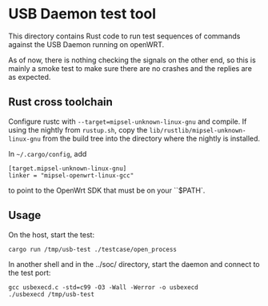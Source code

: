 # USB Daemon test tool

This directory contains Rust code to run test sequences of commands against the
USB Daemon running on openWRT.

As of now, there is nothing checking the signals on the other end, so this is
mainly a smoke test to make sure there are no crashes and the replies are
as expected.

## Rust cross toolchain

Configure rustc with `--target=mipsel-unknown-linux-gnu` and compile.
If using the nightly from `rustup.sh`, copy the
`lib/rustlib/mipsel-unknown-linux-gnu` from the build tree into the
directory where the nightly is installed.

In `~/.cargo/config`, add
```
[target.mipsel-unknown-linux-gnu]
linker = "mipsel-openwrt-linux-gcc"
```

to point to the OpenWrt SDK that must be on your ``$PATH`.

## Usage

On the host, start the test:
```
cargo run /tmp/usb-test ./testcase/open_process
```

In another shell and in the ../soc/ directory, start the daemon and connect to the test port:

```
gcc usbexecd.c -std=c99 -O3 -Wall -Werror -o usbexecd
./usbexecd /tmp/usb-test
```
